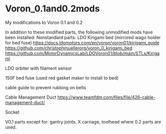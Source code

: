# Voron_0.1and0.2mods
My modifications to Voron 0.1 and 0.2

In addition to these modified parts, the following unmodified mods have been installed:
Nonstandard parts:
LDO Kirigami bed (mirrored wago holder for bed fuse)
https://docs.ldomotors.com/en/voron/voron01/kirigami_guide
https://github.com/christophmuellerorg/voron_0_kirigami_bed
https://github.com/MotorDynamicsLab/LDOVoron01/blob/main/STLs/Kirigami

LDO orbiter with filament sensor

150F bed fuse (used red gasket maker to install to bed)

cable guide to prevent rubbing on belts

Cable Management Duct
https://www.teamfdm.com/files/file/426-cable-management-duct/

Socket

V0.1 parts except for:
gantry joints, X carriage, toolhead where 0.2 parts are used.
